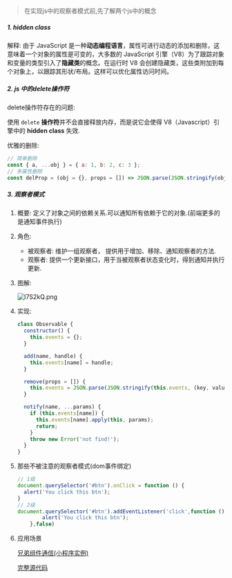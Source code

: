 > 在实现js中的观察者模式前,先了解两个js中的概念

##### 1. hidden class

解释: 由于 JavaScript 是一种**动态编程语言**，属性可进行动态的添加和删除，这意味着一个对象的属性是可变的，大多数的 JavaScript 引擎（V8）为了跟踪对象和变量的类型引入了**隐藏类**的概念。在运行时 V8 会创建隐藏类，这些类附加到每个对象上，以跟踪其形状/布局。这样可以优化属性访问时间。

##### 2. js 中的delete操作符

delete操作符存在的问题: 

使用 `delete` **操作符**并不会直接释放内存，而是说它会使得 V8（Javascript）引擎中的 **hidden class** 失效.

优雅的删除: 

```javascript
// 简单删除
const { a, ...obj } = { a: 1, b: 2, c: 3 };
// 多属性删除
const delProp = (obj = {}, props = []) => JSON.parse(JSON.stringify(obj, (key, value) => props.includes(key) ? undefined : value));
```

##### 3. 观察者模式

1. 概要: 定义了对象之间的依赖关系.可以通知所有依赖于它的对象.(前端更多的是通知事件执行)

2. 角色:
   - 被观察者: 维护一组观察者， 提供用于增加、移除、通知观察者的方法.
   - 观察者: 提供一个更新接口，用于当被观察者状态变化时，得到通知并执行更新.

3. 图解: 

   ![l7S2kQ.png](https://s2.ax1x.com/2020/01/13/l7S2kQ.png)

4. 实现:

   ```javascript
   class Observable {
     constructor() {
       this.events = {};
     }
   
     add(name, handle) {
       this.events[name] = handle;
     }
   
     remove(props = []) {
       this.events = JSON.parse(JSON.stringify(this.events, (key, value) => props.includes(key) ? undefined : value))
     }
   
     notify(name, ...params) {
       if (this.events[name]) {
         this.events[name].apply(this, params);
         return;
       }
       throw new Error('not find!');
     }
   }
   ```

5. 那些不被注意的观察者模式(dom事件绑定)

   ```javascript
   // 1级
   document.querySelector('#btn').onClick = function () {
     alert('You click this btn');
   }
   // 2级
   document.querySelector('#btn').addEventListener('click',function () {
           alert('You click this btn');
       },false)
   ```

6. 应用场景

   [兄弟组件通信(小程序实例)](https://developers.weixin.qq.com/s/H2kwllm67Te8)
   
   [完整源代码](https://github.com/dawangong/some-record/blob/master/设计模式/observable.js)


